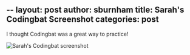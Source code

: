 --
layout: post
author: sburnham
title: Sarah's Codingbat Screenshot
categories: post
---

I thought Codingbat was a great way to practice!

![Sarah's Codingbat screenshot](https://lh3.googleusercontent.com/-bC9Q45xWNYk/UjncWgKxNPI/AAAAAAAADGw/fGxkcTws_ss/w982-h552-no/Codingbat_Sarah.png)
